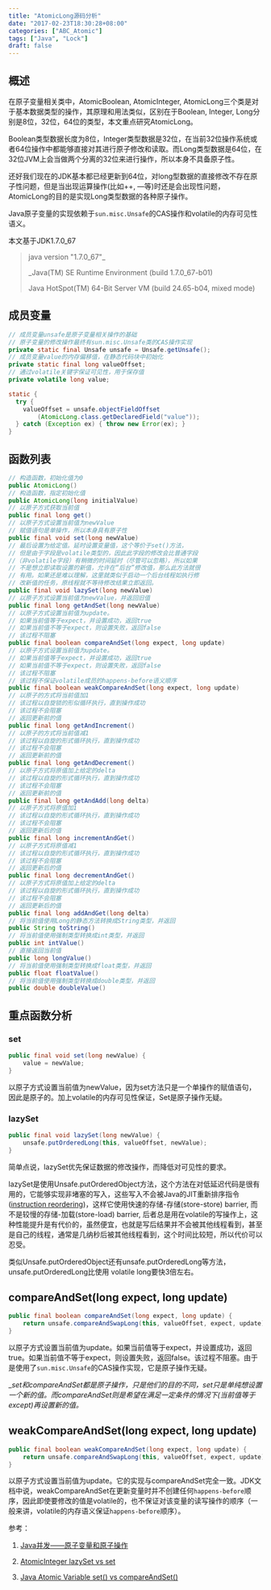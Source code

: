 ```yaml
---
title: "AtomicLong源码分析"
date: "2017-02-23T18:30:28+08:00"
categories: ["ABC_Atomic"]
tags: ["Java", "Lock"]
draft: false
---
```


## 概述

在原子变量相关类中，AtomicBoolean, AtomicInteger, AtomicLong三个类是对于基本数据类型的操作，其原理和用法类似，区别在于Boolean, Integer, Long分别是8位，32位，64位的类型，本文重点研究AtomicLong。



Boolean类型数据长度为8位，Integer类型数据是32位，在当前32位操作系统或者64位操作中都能够直接对其进行原子修改和读取。而Long类型数据是64位，在32位JVM上会当做两个分离的32位来进行操作，所以本身不具备原子性。



还好我们现在的JDK基本都已经更新到64位，对long型数据的直接修改不存在原子性问题，但是当出现运算操作(比如++, —等)时还是会出现性问题，AtomicLong的目的是实现Long类型数据的各种原子操作。



Java原子变量的实现依赖于`sun.misc.Unsafe`的CAS操作和volatile的内存可见性语义。





本文基于JDK1.7.0_67

>java version "1.7.0_67"_
>
>_Java(TM) SE Runtime Environment (build 1.7.0_67-b01)
>
>Java HotSpot(TM) 64-Bit Server VM (build 24.65-b04, mixed mode)



## 成员变量

```java
// 成员变量unsafe是原子变量相关操作的基础
// 原子变量的修改操作最终有sun.misc.Unsafe类的CAS操作实现
private static final Unsafe unsafe = Unsafe.getUnsafe();
// 成员变量value的内存偏移值，在静态代码块中初始化
private static final long valueOffset;
// 通过volatile关键字保证可见性，用于保存值
private volatile long value;

static {
  try {
    valueOffset = unsafe.objectFieldOffset
      	(AtomicLong.class.getDeclaredField("value"));
  } catch (Exception ex) { throw new Error(ex); }
}
```



## 函数列表

```java
// 构造函数，初始化值为0
public AtomicLong()
// 构造函数，指定初始化值
public AtomicLong(long initialValue)
// 以原子方式获取当前值
public final long get()
// 以原子方式设置当前值为newValue
// 赋值语句是单操作，所以本身具有原子性
public final void set(long newValue)
// 最后设置为给定值。延时设置变量值，这个等价于set()方法，
// 但是由于字段是volatile类型的，因此此字段的修改会比普通字段
//（非volatile字段）有稍微的时间延时（尽管可以忽略），所以如果
// 不是想立即读取设置的新值，允许在“后台”修改值，那么此方法就很
// 有用。如果还是难以理解，这里就类似于启动一个后台线程如执行修
// 改新值的任务，原线程就不等待修改结果立即返回。
public final void lazySet(long newValue)
// 以原子方式设置当前值为newValue，并返回旧值
public final long getAndSet(long newValue)
// 以原子方式设置当前值为update。
// 如果当前值等于expect，并设置成功，返回true
// 如果当前值不等于expect，则设置失败，返回false
// 该过程不阻塞
public final boolean compareAndSet(long expect, long update)
// 以原子方式设置当前值为update。
// 如果当前值等于expect，并设置成功，返回true
// 如果当前值不等于expect，则设置失败，返回false
// 该过程不阻塞
// 该过程不保证volatile成员的happens-before语义顺序
public final boolean weakCompareAndSet(long expect, long update)
// 以原子的方式将当前值加1
// 该过程以自旋锁的形似循环执行，直到操作成功
// 该过程不会阻塞
// 返回更新前的值
public final long getAndIncrement()
// 以原子的方式将当前值减1
// 该过程以自旋的形式循环执行，直到操作成功
// 该过程不会阻塞
// 返回更新前的值
public final long getAndDecrement()
// 以原子方式将原值加上给定的delta
// 该过程以自旋的形式循环执行，直到操作成功
// 该过程不会阻塞
// 返回更新前的值
public final long getAndAdd(long delta)
// 以原子方式将原值加1
// 该过程以自旋的形式循环执行，直到操作成功
// 该过程不会阻塞
// 返回更新后的值
public final long incrementAndGet()
// 以原子方式将原值减1
// 该过程以自旋的形式循环执行，直到操作成功
// 该过程不会阻塞
// 返回更新后的值
public final long decrementAndGet()
// 以原子方式将原值加上给定的delta
// 该过程以自旋的形式循环执行，直到操作成功
// 该过程不会阻塞
// 返回更新后的值
public final long addAndGet(long delta)
// 将当前值使用Long的静态方法转换成String类型，并返回
public String toString()
// 将当前值使用强制类型转换成int类型，并返回
public int intValue()
// 直接返回当前值
public long longValue()
// 将当前值使用强制类型转换成float类型，并返回
public float floatValue()
// 将当前值使用强制类型转换成double类型，并返回
public double doubleValue()
```



## 重点函数分析

### set

```java
public final void set(long newValue) {
	value = newValue;
}
```

以原子方式设置当前值为newValue，因为set方法只是一个单操作的赋值语句，因此是原子的。加上volatile的内存可见性保证，Set是原子操作无疑。



### lazySet

```java
public final void lazySet(long newValue) {
  	unsafe.putOrderedLong(this, valueOffset, newValue);
}
```

简单点说，lazySet优先保证数据的修改操作，而降低对可见性的要求。

lazySet是使用Unsafe.putOrderedObject方法，这个方法在对低延迟代码是很有用的，它能够实现非堵塞的写入，这些写入不会被Java的JIT重新排序指令([instruction reordering](http://stackoverflow.com/questions/14321212/java-instruction-reordering-cache-in-threads))，这样它使用快速的存储-存储(store-store) barrier, 而不是较慢的存储-加载(store-load) barrier, 后者总是用在volatile的写操作上，这种性能提升是有代价的，虽然便宜，也就是写后结果并不会被其他线程看到，甚至是自己的线程，通常是几纳秒后被其他线程看到，这个时间比较短，所以代价可以忍受。

类似Unsafe.putOrderedObject还有unsafe.putOrderedLong等方法，unsafe.putOrderedLong比使用 volatile long要快3倍左右。



## compareAndSet(long expect, long update)

```java
public final boolean compareAndSet(long expect, long update) {
	return unsafe.compareAndSwapLong(this, valueOffset, expect, update);
}
```

以原子方式设置当前值为update。如果当前值等于expect，并设置成功，返回true。如果当前值不等于expect，则设置失败，返回false。该过程不阻塞。由于是使用了`sun.misc.Unsafe`的CAS操作实现，它是原子操作无疑。

__set和compareAndSet都是原子操作，只是他们的目的不同，set只是单纯想设置一个新的值。而compareAndSet则是希望在满足一定条件的情况下(当前值等于except)再设置新的值。_



## weakCompareAndSet(long expect, long update)

```java
public final boolean weakCompareAndSet(long expect, long update) {
	return unsafe.compareAndSwapLong(this, valueOffset, expect, update);
}
```

以原子方式设置当前值为update。它的实现与compareAndSet完全一致。JDK文档中说，weakCompareAndSet在更新变量时并不创建任何`happens-before`顺序，因此即使要修改的值是volatile的，也不保证对该变量的读写操作的顺序（一般来讲，volatile的内存语义保证`happens-before`顺序）。



参考：

1. [Java并发——原子变量和原子操作](http://www.cnblogs.com/timlearn/p/4127616.html)


2. [AtomicInteger lazySet vs set](https://stackoverflow.com/questions/1468007/atomicinteger-lazyset-vs-set)
3. [Java Atomic Variable set() vs compareAndSet()](https://stackoverflow.com/questions/19238594/java-atomic-variable-set-vs-compareandset)

